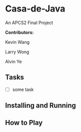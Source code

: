 # Casa-de-Java

An APCS2 Final Project

**Contributors:**

Kevin Wang

Larry Wong

Alvin Ye

## Tasks

- [ ] some task

## Installing and Running

## How to Play
